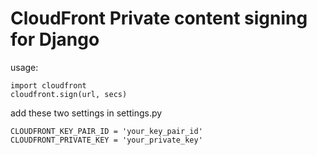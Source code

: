 CloudFront Private content signing for Django
=============================================

usage:

    import cloudfront
    cloudfront.sign(url, secs)


add these two settings in settings.py

    CLOUDFRONT_KEY_PAIR_ID = 'your_key_pair_id'
    CLOUDFRONT_PRIVATE_KEY = 'your_private_key'
